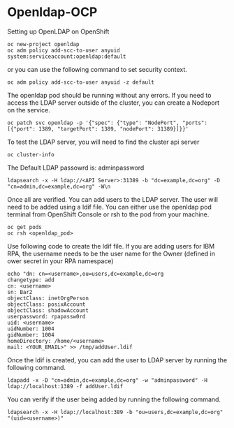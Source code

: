 # Openldap-OCP
Setting up OpenLDAP on OpenShift


```
oc new-project openldap
oc adm policy add-scc-to-user anyuid system:serviceaccount:openldap:default
```

or you can use the following command to set security context. 

```
oc adm policy add-scc-to-user anyuid -z default
```

The openldap pod should be running without any errors. If you need to access the LDAP server outside of the cluster, you can create a Nodeport on the service.

```
oc patch svc openldap -p '{"spec": {"type": "NodePort", "ports": [{"port": 1389, "targetPort": 1389, "nodePort": 31389}]}}'
```

To test the LDAP server, you will need to find the cluster api server
```
oc cluster-info
```

The Default LDAP passowrd is: adminpassword
```
ldapsearch -x -H ldap://<API Server>:31389 -b "dc=example,dc=org" -D "cn=admin,dc=example,dc=org" -W\n
```

Once all are verified. You can add users to the LDAP server. The user will need to be added using a ldif file. 
You can either use the openldap pod terminal from OpenShift Console or rsh to the pod from your machine. 
```
oc get pods
oc rsh <openldap_pod>
```
Use following code to create the ldif file. If you are adding users for IBM RPA, the username needs to be the user name for the Owner (defined in ower secret in your RPA namespace)
```
echo "dn: cn=<username>,ou=users,dc=example,dc=org 
changetype: add
cn: <username>
sn: Bar2
objectClass: inetOrgPerson
objectClass: posixAccount
objectClass: shadowAccount
userpassword: rpapassw0rd
uid: <username>
uidNumber: 1004
gidNumber: 1004
homeDirectory: /home/<username>
mail: <YOUR_EMAIL>" >> /tmp/addUser.ldif
```
Once the ldif is created, you can add the user to LDAP server by running the following command. 
```
ldapadd -x -D "cn=admin,dc=example,dc=org" -w "adminpassword" -H ldap://localhost:1389 -f addUser.ldif
```
You can verify if the user being added by running the following command. 
```
ldapsearch -x -H ldap://localhost:389 -b "ou=users,dc=example,dc=org" "(uid=<username>)"
```
